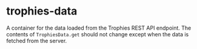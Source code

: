 trophies-data
====================

A container for the data loaded from the Trophies REST API endpoint. The contents of `TrophiesData.get` should not change except when the data is fetched from the server.
